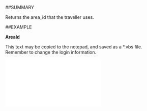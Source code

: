 

##SUMMARY

Returns the area_id that the traveller uses.


##EXAMPLE

**AreaId**

This text may be copied to the notepad, and saved as a *.vbs file. Remember to change the login information.

![](../../Examples/vbs/SOTravelInfo.AreaId.vbs.txt)






